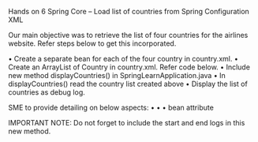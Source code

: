 Hands on 6
Spring Core – Load list of countries from Spring Configuration XML 

Our main objective was to retrieve the list of four countries for the airlines website. Refer steps below to get this incorporated. 
 
•	Create a separate bean for each of the four country in country.xml.
•	Create an ArrayList of Country in country.xml. Refer code below.
     <bean id="countryList" class="java.util.ArrayList">
        <constructor-arg>
            <list>
                <ref bean="in"></ref>
                <ref bean="us"></ref>
                <ref bean="de"></ref>
                <ref bean="jp"></ref>
            </list>
        </constructor-arg>
    </bean>
•	Include new method displayCountries() in SpringLearnApplication.java
•	In displayCountries() read the country list created above
•	Display the list of countries as debug log.

SME to provide detailing on below aspects:
•	<list>
•	<ref>
•	bean attribute

IMPORTANT NOTE: Do not forget to include the start and end logs in this new method.
